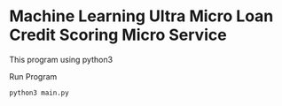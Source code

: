 # Machine Learning Ultra Micro Loan Credit Scoring Micro Service

This program using python3

Run Program
```
python3 main.py
```
